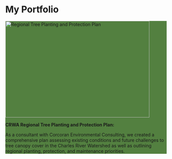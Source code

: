 # My Portfolio

<section style="background-color:#538040">
  <a href="https://storymaps.arcgis.com/stories/10fdd6beaffd4f949473a7a6dc70f745">
  <img style="border-width=100%;" src="Screenshot 2024-11-11 155553.png" alt="Regional Tree Planting and Protection Plan" width="450" height="300">
</a>
  
  <b>CRWA Regional Tree Planting and Protection Plan:</b><p></p>As a consultant with Corcoran Environmental Consulting, we created a comprehensive plan assessing existing conditions and future challenges to tree canopy cover in the 
Charles River Watershed as well as outlining regional planting, protection, and maintenance priorities.
</section>
